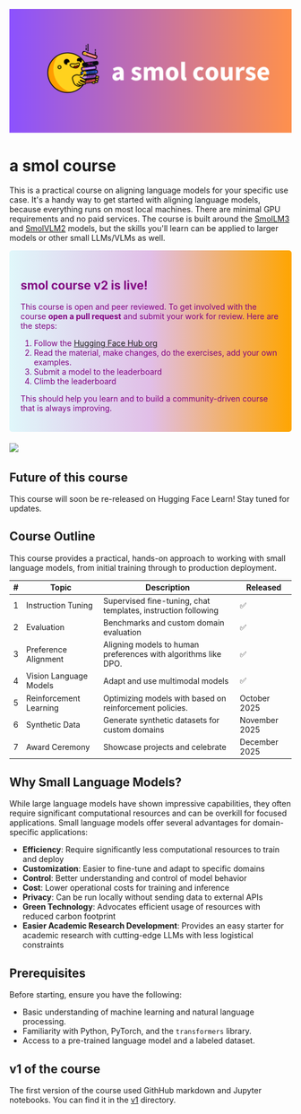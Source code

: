 ![smolcourse image](./banner.png)

# a smol course

This is a practical course on aligning language models for your specific use case. It's a handy way to get started with aligning language models, because everything runs on most local machines. There are minimal GPU requirements and no paid services. The course is built around the [SmolLM3](https://huggingface.co/blog/smollm3) and [SmolVLM2](https://huggingface.co/blog/smolvlm2) models, but the skills you'll learn can be applied to larger models or other small LLMs/VLMs as well.

<div style="background: linear-gradient(to right, #e0f7fa, #e1bee7, orange); padding: 20px; border-radius: 5px; margin-bottom: 20px; color: purple;">
    <h2>smol course v2 is live!</h2>
    <p>This course is open and peer reviewed. To get involved with the course <strong>open a pull request</strong> and submit your work for review. Here are the steps:</p>
    <ol>
        <li>Follow the <a href="https://huggingface.co/smol-course">Hugging Face Hub org</a></li>
        <li>Read the material, make changes, do the exercises, add your own examples.</li>
        <li>Submit a model to the leaderboard</li>
        <li>Climb the leaderboard</li>
    </ol>
    <p>This should help you learn and to build a community-driven course that is always improving.</p>
</div>


<a href="http://hf.co/join/discord">
<img src="https://img.shields.io/badge/Discord-7289DA?&logo=discord&logoColor=white"/>
</a>




## Future of this course

This course will soon be re-released on Hugging Face Learn! Stay tuned for updates.

## Course Outline

This course provides a practical, hands-on approach to working with small language models, from initial training through to production deployment.

| # | Topic | Description | Released |
| - | ----- | ----------- | -------- |
| 1 | Instruction Tuning | Supervised fine-tuning, chat templates, instruction following | ✅ |
| 2 | Evaluation | Benchmarks and custom domain evaluation | ✅ |
| 3 | Preference Alignment | Aligning models to human preferences with algorithms like DPO. | ✅ |
| 4 | Vision Language Models | Adapt and use multimodal models | ✅ |
| 5 | Reinforcement Learning | Optimizing models with based on reinforcement policies. | October 2025 |
| 6 | Synthetic Data | Generate synthetic datasets for custom domains | November 2025 |
| 7 | Award Ceremony | Showcase projects and celebrate | December 2025 |


## Why Small Language Models?

While large language models have shown impressive capabilities, they often require significant computational resources and can be overkill for focused applications. Small language models offer several advantages for domain-specific applications:

- **Efficiency**: Require significantly less computational resources to train and deploy
- **Customization**: Easier to fine-tune and adapt to specific domains
- **Control**: Better understanding and control of model behavior
- **Cost**: Lower operational costs for training and inference
- **Privacy**: Can be run locally without sending data to external APIs
- **Green Technology**: Advocates efficient usage of resources with reduced carbon footprint
- **Easier Academic Research Development**: Provides an easy starter for academic research with cutting-edge LLMs with less logistical constraints

## Prerequisites

Before starting, ensure you have the following:
- Basic understanding of machine learning and natural language processing.
- Familiarity with Python, PyTorch, and the `transformers` library.
- Access to a pre-trained language model and a labeled dataset.

## v1 of the course

The first version of the course used GithHub markdown and Jupyter notebooks. You can find it in the [v1](./v1) directory.

